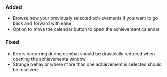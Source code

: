 <p><h3>Added</h3></p>
<ul>
<li>Browse now your previously selected achievements if you want to go back and forward with ease</li>
<li>Option to move the calendar button to open the achievement calendar</li>
</ul>
<p><h3>Fixed</h3></p>
<ul>
<li>Errors occurring during combat should be drastically reduced when opening the achievements window</li>
<li>Strange behavior where more than one achievement is selected should be resolved</li>
</ul>